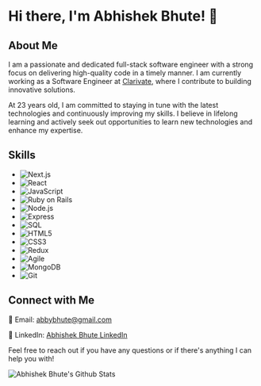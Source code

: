 # Hi there, I'm Abhishek Bhute! 👋

## About Me
I am a passionate and dedicated full-stack software engineer with a strong focus on delivering high-quality code in a timely manner. I am currently working as a Software Engineer at [Clarivate](https://clarivate.com/), where I contribute to building innovative solutions.

At 23 years old, I am committed to staying in tune with the latest technologies and continuously improving my skills. I believe in lifelong learning and actively seek out opportunities to learn new technologies and enhance my expertise.

## Skills

- ![Next.js](https://img.shields.io/badge/-Next.js-000000?style=flat&logo=next.js&logoColor=white)
- ![React](https://img.shields.io/badge/-React-61DAFB?style=flat&logo=react&logoColor=white)
- ![JavaScript](https://img.shields.io/badge/-JavaScript-F7DF1E?style=flat&logo=javascript&logoColor=black)
- ![Ruby on Rails](https://img.shields.io/badge/-Ruby%20on%20Rails-CC0000?style=flat&logo=ruby-on-rails&logoColor=white)
- ![Node.js](https://img.shields.io/badge/-Node.js-339933?style=flat&logo=node.js&logoColor=white)
- ![Express](https://img.shields.io/badge/-Express-000000?style=flat&logo=express&logoColor=white)
- ![SQL](https://img.shields.io/badge/-SQL-4479A1?style=flat&logo=postgresql&logoColor=white)
- ![HTML5](https://img.shields.io/badge/-HTML5-E34F26?style=flat&logo=html5&logoColor=white)
- ![CSS3](https://img.shields.io/badge/-CSS3-1572B6?style=flat&logo=css3&logoColor=white)
- ![Redux](https://img.shields.io/badge/-Redux-764ABC?style=flat&logo=redux&logoColor=white)
- ![Agile](https://img.shields.io/badge/-Agile-009FDA?style=flat&logo=agile&logoColor=white)
- ![MongoDB](https://img.shields.io/badge/-MongoDB-47A248?style=flat&logo=mongodb&logoColor=white)
- ![Git](https://img.shields.io/badge/-Git-F05032?style=flat&logo=git&logoColor=white)

## Connect with Me

📧 Email: [abbybhute@gmail.com](mailto:abbybhute@gmail.com)

💼 LinkedIn: [Abhishek Bhute LinkedIn](https://www.linkedin.com/in/abhishek-bhute-088796188/)

Feel free to reach out if you have any questions or if there's anything I can help you with!

<img align="left" alt="Abhishek Bhute's Github Stats" src="https://github-readme-stats.vercel.app/api?username=abhishekbhute&show_icons=true&hide_border=true" />

